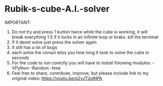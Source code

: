 # Rubik-s-cube-A.I.-solver
IMPORTANT:
1. Do not try and press 1 button twice while the cube is working, it will break everything
1.5 if it locks in an infinite loop or braks. kill the terminal 
2. If it desnt solve just press the solver again
3. It still has a lot of bugs
4. each solve the consol telss you how long it took to solve the cube in seconds 
5. For the code to run corectly you will have to install folowing modules:
  -VPython
  -Random
  -time
6. Feel free to share, contribute, improve, but please include link to my original video: https://youtu.be/q2vJTjzdNPA
